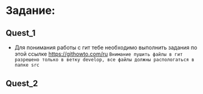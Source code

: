 # Задание:

## Quest_1
* Для понимания работы с гит тебе необходимо выполнить задания по этой ссылке https://githowto.com/ru
```Внимание пушить файлы в гит разрешено только в ветку develop, все файлы должны распологаться в папке src```

## Quest_2